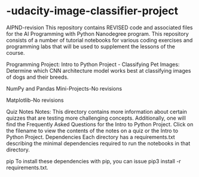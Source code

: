 # -udacity-image-classifier-project
AIPND-revision
This repository contains REVISED code and associated files for the AI Programming with Python Nanodegree program. This repository consists of a number of tutorial notebooks for various coding exercises and programming labs that will be used to supplement the lessons of the course.

Programming Project: 
Intro to Python Project - Classifying Pet Images: Determine which CNN architecture model works best at classifying images of dogs and their breeds.

NumPy and Pandas Mini-Projects-No revisions

Matplotlib-No revisions

Quiz Notes
Notes: This directory contains more information about certain quizzes that are testing more challenging concepts. Additionally, one will find the Frequently Asked Questions for the Intro to Python Project. Click on the filename to view the contents of the notes on a quiz or the Intro to Python Project.
Dependencies
Each directory has a requirements.txt describing the minimal dependencies required to run the notebooks in that directory.

pip
To install these dependencies with pip, you can issue pip3 install -r requirements.txt.
